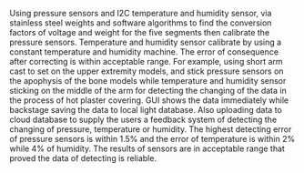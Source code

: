 Using pressure sensors and I2C temperature and humidity sensor, via stainless steel weights and software algorithms to find the conversion factors of voltage and weight for the five segments then calibrate the pressure sensors. Temperature and humidity sensor calibrate by using a constant temperature and humidity machine. The error of consequence after correcting is within acceptable range. For example, using short arm cast to set on the upper extremity models, and stick pressure sensors on the apophysis of the bone models while temperature and humidity sensor sticking on the middle of the arm for detecting the changing of the data in the process of hot plaster covering. GUI shows the data immediately while backstage saving the data to local light database. Also uploading data to cloud database to supply the users a feedback system of detecting the changing of pressure, temperature or humidity. The highest detecting error of pressure sensors is within 1.5% and the error of temperature is within 2% while 4% of humidity. The results of sensors are in acceptable range that proved the data of detecting is reliable.
